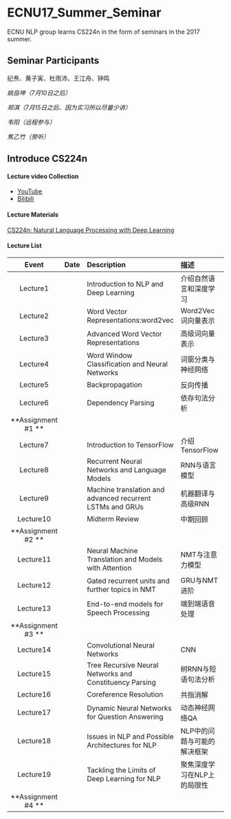 # ECNU17_Summer_Seminar
ECNU NLP group learns CS224n in the form of seminars in the 2017 summer.



## Seminar Participants

纪焘、黄子寅、杜雨沛、王江舟、钟鸣

*姚岳坤（7月10日之后）*

*郑淇（7月15日之后、因为实习所以尽量少讲）*

*韦阳（远程参与）*

*焦乙竹（旁听）*



## Introduce CS224n

#### Lecture video Collection

+ [YouTube](https://www.youtube.com/playlist?list=PL3FW7Lu3i5Jsnh1rnUwq_TcylNr7EkRe6)
+ [Bilibili](http://space.bilibili.com/23852932#!/channel/detail?cid=11177)



#### Lecture Materials

[CS224n: Natural Language Processing with Deep Learning](http://web.stanford.edu/class/cs224n/syllabus.html)



#### Lecture List

|       Event        | Date | Description                              | 描述              | Speaker |
| :----------------: | :--: | :--------------------------------------- | :-------------- | :-----: |
|      Lecture1      |      | Introduction to NLP and Deep Learning    | 介绍自然语言和深度学习     |         |
|      Lecture2      |      | Word Vector Representations:word2vec     | Word2Vec词向量表示   |         |
|      Lecture3      |      | Advanced Word Vector Representations     | 高级词向量表示         |         |
|      Lecture4      |      | Word Window Classification and Neural Networks | 词窗分类与神经网络       |         |
|      Lecture5      |      | Backpropagation                          | 反向传播            |         |
|      Lecture6      |      | Dependency Parsing                       | 依存句法分析          |         |
| **Assignment #1 ** |      |                                          |                 |   纪焘    |
|      Lecture7      |      | Introduction to TensorFlow               | 介绍TensorFlow    |         |
|      Lecture8      |      | Recurrent Neural Networks and Language Models | RNN与语言模型        |         |
|      Lecture9      |      | Machine translation and advanced recurrent LSTMs and GRUs | 机器翻译与高级RNN      |         |
|     Lecture10      |      | Midterm Review                           | 中期回顾            |         |
| **Assignment #2 ** |      |                                          |                 |   纪焘    |
|     Lecture11      |      | Neural Machine Translation and Models with Attention | NMT与注意力模型       |         |
|     Lecture12      |      | Gated recurrent units and further topics in NMT | GRU与NMT进阶       |         |
|     Lecture13      |      | End-to-end models for Speech Processing  | 端到端语音处理         |         |
| **Assignment #3 ** |      |                                          |                 |   纪焘    |
|     Lecture14      |      | Convolutional Neural Networks            | CNN             |         |
|     Lecture15      |      | Tree Recursive Neural Networks and Constituency Parsing | 树RNN与短语句法分析     |         |
|     Lecture16      |      | Coreference Resolution                   | 共指消解            |         |
|     Lecture17      |      | Dynamic Neural Networks for Question Answering | 动态神经网络QA        |         |
|     Lecture18      |      | Issues in NLP and Possible Architectures for NLP | NLP中的问题与可能的解决框架 |         |
|     Lecture19      |      | Tackling the Limits of Deep Learning for NLP | 聚焦深度学习在NLP上的局限性 |         |
| **Assignment #4 ** |      |                                          |                 |   纪焘    |



